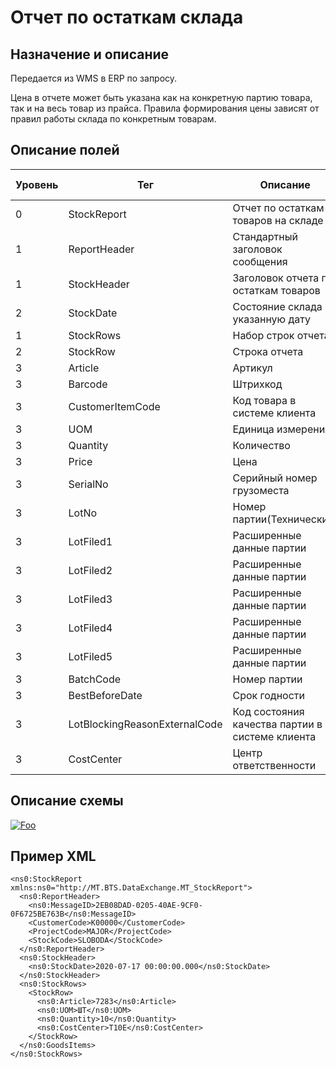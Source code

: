 # Отчет по остаткам склада

## Назначение и описание
Передается из WMS в ERP по запросу.

Цена в отчете может быть указана как на конкретную партию товара, так и на весь товар из прайса. Правила формирования цены зависят от правил работы склада по конкретным товарам.

## Описание полей

Уровень | Тег | Описание | Частота | Тип данных | Размер поля | Комментарий
--------|-----|----------|---------|------------|-------------|------------
0       | StockReport                   | Отчет по остаткам товаров на складе             | 1..1    |            |             |                           
1       | ReportHeader                  | Стандартный заголовок сообщения                 | 1..1    |            |             | Общая структура сообщения 
1       | StockHeader                   | Заголовок отчета по остаткам товаров            | 1..1    |            |             |                           
2       | StockDate                     | Состояние склада на указанную дату              | 1..1    | DateTime   |             |
1       | StockRows                     | Набор строк отчета                              | 1..1    |            |             |                           
2       | StockRow                      | Строка отчета                                   | 1..n    |            |             |                           
3       | Article                       | Артикул                                         | 1..1    | String     | 100         |
3       | Barcode                       | Штрихкод                                        | 0..1    | String     | 100         |   
3       | CustomerItemCode              | Код товара в системе клиента                    | 0..1    | String     | 100         |       
3       | UOM                           | Единица измерения                               | 1..1    | String     | 10          |                           
3       | Quantity                      | Количество                                      | 1..1    | Decimal    |             |                           
3       | Price                         | Цена                                            | 0..1    | Decimal    |             |                           
3       | SerialNo                      | Серийный номер грузоместа                       | 0..1    | String     | 20          |                           
3       | LotNo                         | Номер партии(Технический)                       | 0..1    | String     | 50          |                           
3       | LotFiled1                     | Расширенные данные партии                       | 0..1    | String     | 100         |                           
3       | LotFiled2                     | Расширенные данные партии                       | 0..1    | String     | 100         |                           
3       | LotFiled3                     | Расширенные данные партии                       | 0..1    | String     | 100         |                           
3       | LotFiled4                     | Расширенные данные партии                       | 0..1    | String     | 100         |                           
3       | LotFiled5                     | Расширенные данные партии                       | 0..1    | String     | 100         |                           
3       | BatchCode                     | Номер партии                                    | 0..1    | String     | 50          |                           
3       | BestBeforeDate                | Срок годности                                   | 0..1    | Datetime   |             |                           
3       | LotBlockingReasonExternalCode | Код состояния качества партии в системе клиента | 0..1    | String     | 100         |                           
3       | CostCenter                    | Центр ответственности                           | 0..1    | String     | 20          |                           

## Описание схемы
<a href="https://github.com/MajorTerminal/MTXML/blob/master/XSD/MT_StockReport.xsd" rel="XSD">![Foo](https://user-images.githubusercontent.com/22858622/134012526-73d1b128-a2cd-4d14-8a13-10f81a57c04f.png)</a>

## Пример XML
```
<ns0:StockReport xmlns:ns0="http://MT.BTS.DataExchange.MT_StockReport">
  <ns0:ReportHeader>
    <ns0:MessageID>2EB08DAD-0205-40AE-9CF0-0F6725BE763B</ns0:MessageID>
    <CustomerCode>К00000</CustomerCode>
    <ProjectCode>MAJOR</ProjectCode>
    <StockCode>SLOBODA</StockCode>
  </ns0:ReportHeader>
  <ns0:StockHeader>
    <ns0:StockDate>2020-07-17 00:00:00.000</ns0:StockDate>
  </ns0:StockHeader>
  <ns0:StockRows>
    <StockRow>
      <ns0:Article>7283</ns0:Article>
      <ns0:UOM>ШТ</ns0:UOM>
      <ns0:Quantity>10</ns0:Quantity>
      <ns0:CostCenter>T10E</ns0:CostCenter>
    </StockRow>
  </ns0:GoodsItems>
</ns0:StockRows>
```

